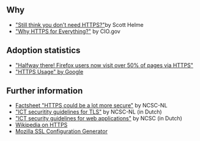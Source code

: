## Why
* ["Still think you don't need HTTPS?"](https://scotthelme.co.uk/still-think-you-dont-need-https/)by Scott Helme
* ["Why HTTPS for Everything?"](https://https.cio.gov/everything/) by CIO.gov

## Adoption statistics
* ["Halfway there! Firefox users now visit over 50% of pages via HTTPS"](https://nakedsecurity.sophos.com/2016/10/18/halfway-there-firefox-users-now-visit-over-50-of-pages-via-https/)
* ["HTTPS Usage" by Google](https://www.google.com/transparencyreport/https/metrics/?hl=en)

## Further information
* [Factsheet "HTTPS could be a lot more secure"](https://www.ncsc.nl/english/current-topics/factsheets/factsheet-https-could-be-a-lot-more-secure.html) by NCSC-NL
* ["ICT securitity guidelines for TLS"](https://www.ncsc.nl/actueel/whitepapers/ict-beveiligingsrichtlijnen-voor-transport-layer-security-tls.html) by NCSC-NL (in Dutch)
* ["ICT security guidelines for web applications"](https://www.ncsc.nl/actueel/whitepapers/ict-beveiligingsrichtlijnen-voor-webapplicaties.html) by NCSC (in Dutch)
* [Wikipedia on HTTPS](https://en.wikipedia.org/wiki/HTTPS)
* [Mozilla SSL Configuration Generator](https://mozilla.github.io/server-side-tls/ssl-config-generator/)

